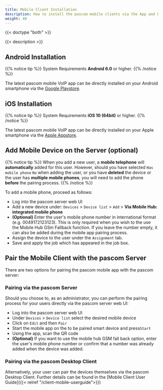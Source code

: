 ```yaml
---
title: Mobile Client Installation
description: How to install the pascom mobile clients via the App and Play Store and pair the app using the QR Code from the pascom Server.
weight: 40
---
```


{{< doctype "both" >}}

{{< description >}}

## Android Installation

{{% notice tip %}}
System Requirements **Android 6.0** or higher.
{{% /notice %}}

The latest pascom mobile VoIP app can be directly installed on your Android smartphone via the [Google Playstore](https://www.pascom.net/playstore).

## iOS Installation

{{% notice tip %}}
System Requirements **iOS 10 (64bit)** or higher.
{{% /notice %}}

The latest pascom mobile VoIP app can be directly installed on your Apple smartphone via the [Apple Appstore](https://www.pascom.net/appstore).

## Add Mobile Device on the Server (optional)

{{% notice tip %}}
When you add a new user, a **mobile telephone** will **automatically** added for this user. However, should you have selected `Has mobile phone` `No` when adding the user, or you have **deleted** the device or the user has **multiple mobile phones**, you will need to add the phone **before** the pairing process.
{{% /notice %}}

To add a mobile phone, proceed as follows:

 * Log into the pascom server web UI
 * Add a new device under: `Devices` > `Device list` > `Add` > **Via Mobile Hub: integrated mobile phone**
 * **(Optional)** Enter the user's mobile phone number in international format (e.g. 0049172123123). This is only required when you wish to the use the Mobile Hub GSm Fallback function. If you leave the number empty, it can also be added during the mobile app pairing process. 
 * Assign the device to the user under the `Assignment` tab.
 * Save and apply the job which has appeared in the job box.

## Pair the Mobile Client with the pascom Server

There are two options for pairing the pascom mobile app with the pascom server:

### Pairing via the pascom Server

Should you choose to, as an administrator, you can perform the pairing process for your users directly via the pascom server web UI:

 * Log into the pascom server web UI
 * Under `Devices` > `Device list` select the desired mobile device
 * Click on `Edit` and then `Pair`
 * Start the mobile app on the to be paired smart device and press`Start`
 * Using the app, scan the QR code
 * **(Optional)** If you want to use the mobile hub GSM fall back option, enter the user's mobile phone number or confirm that a number was already added when the device was added.


### Pairing via the pascom Desktop Client

Alternatively, your user can pair the devices themselves via the pascom Desktop Client. Further details can be found in the [Mobile Client User Guide]({{< relref "/client-mobile-userguide">}})

